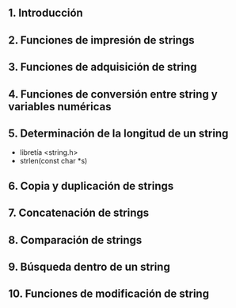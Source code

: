 ## 1. Introducción
## 2. Funciones de impresión de strings
## 3. Funciones de adquisición de string
## 4. Funciones de conversión entre string y variables numéricas
## 5. Determinación de la longitud de un string
- libretía <string.h>
- strlen(const char \*s)
## 6. Copia y duplicación de strings
## 7. Concatenación de strings
## 8. Comparación de strings
## 9. Búsqueda dentro de un string
## 10. Funciones de modificación de string